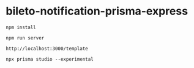 # bileto-notification-prisma-express

```shell
npm install

npm run server
```

`http://localhost:3000/template`

```shell
npx prisma studio --experimental
``` 
